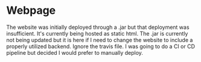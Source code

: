 # Webpage
The website was initially deployed through a .jar but that deployment was insufficient. It's currently being hosted as static html. The .jar is currently not being updated but it is here if I need to change the website to include a properly utilized backend. Ignore the travis file. I was going to do a CI or CD pipeline but decided I would prefer to manually deploy.
